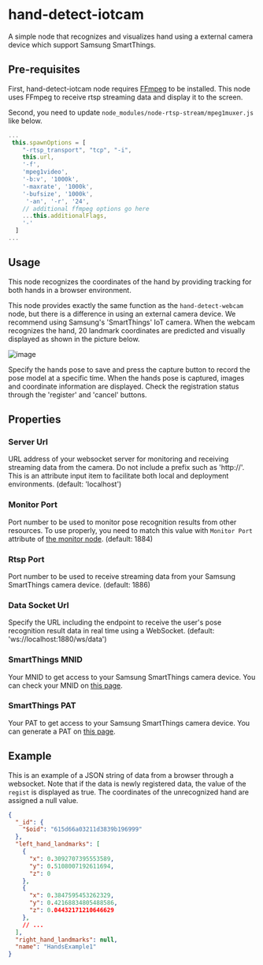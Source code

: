 # hand-detect-iotcam

A simple node that recognizes and visualizes hand using a external camera device which support Samsung SmartThings.

## Pre-requisites

First, hand-detect-iotcam node requires [FFmpeg](https://ffmpeg.org/) to be installed. This node uses FFmpeg to receive rtsp streaming data and display it to the screen.

Second, you need to update `node_modules/node-rtsp-stream/mpeg1muxer.js` like below.

```JavaScript
...
 this.spawnOptions = [
    "-rtsp_transport", "tcp", "-i",
    this.url,
    '-f',
    'mpeg1video',
    '-b:v', '1000k',
    '-maxrate', '1000k',
    '-bufsize', '1000k',
     '-an', '-r', '24',
    // additional ffmpeg options go here
    ...this.additionalFlags,
    '-'
  ]
...
```

## Usage

This node recognizes the coordinates of the hand by providing tracking for both hands in a browser environment.

This node provides exactly the same function as the `hand-detect-webcam` node, but there is a difference in using an external camera device. We recommend using Samsung's 'SmartThings' IoT camera. When the webcam recognizes the hand, 20 landmark coordinates are predicted and visually displayed as shown in the picture below.

![image](https://user-images.githubusercontent.com/30489264/136223035-decf4060-8a0d-4fb3-9fa7-8cffd1c2491e.png)

Specify the hands pose to save and press the capture button to record the pose model at a specific time. When the hands pose is captured, images and coordinate information are displayed. Check the registration status through the 'register' and 'cancel' buttons.

## Properties

### Server Url

URL address of your websocket server for monitoring and receiving streaming data from the camera. Do not include a prefix such as 'http://'. This is an attribute input item to facilitate both local and deployment environments. (default: 'localhost')

### Monitor Port

Port number to be used to monitor pose recognition results from other resources. To use properly, you need to match this value with `Monitor Port` attribute of [the monitor node](https://github.com/5FNSaaS/node-red-contrib-motion-pose/tree/master/monitor). (default: 1884)

### Rtsp Port

Port number to be used to receive streaming data from your Samsung SmartThings camera device. (default: 1886)

### Data Socket Url

Specify the URL including the endpoint to receive the user's pose recognition result data in real time using a WebSocket. (default: 'ws://localhost:1880/ws/data')

### SmartThings MNID

Your MNID to get access to your Samsung SmartThings camera device. You can check your MNID on [this page](https://smartthings.developer.samsung.com/partner/dashboard).

### SmartThings PAT

Your PAT to get access to your Samsung SmartThings camera device. You can generate a PAT on [this page](https://account.smartthings.com/login?redirect=https%3A%2F%2Faccount.smartthings.com%2Ftokens).

## Example

This is an example of a JSON string of data from a browser through a websocket. Note that if the data is newly registered data, the value of the `regist` is displayed as true. The coordinates of the unrecognized hand are assigned a null value.

```json
{
  "_id": {
    "$oid": "615d66a03211d3839b196999"
  },
  "left_hand_landmarks": [
    {
      "x": 0.3092707395553589,
      "y": 0.5108007192611694,
      "z": 0
    },
    {
      "x": 0.3847595453262329,
      "y": 0.42168834805488586,
      "z": 0.04432171210646629
    },
    // ...
  ],
  "right_hand_landmarks": null,
  "name": "HandsExample1"
}
```